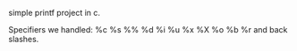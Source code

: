 simple printf project in c.

Specifiers we handled:
%c %s %% %d %i %u %x %X %o %b %r and back slashes.